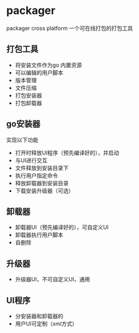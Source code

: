 # packager
packager cross platform 
一个可在线打包的打包工具

## 打包工具
* 将安装文件作为go 内置资源
* 可以编辑的用户脚本
* 版本管理
* 文件压缩
* 打包安装器
* 打包卸载器

## go安装器
实现以下功能
* 打开时释放UI程序（预先编译好的），并启动
* 与UI进行交互
* 文件释放到安装目录下
* 执行用户指定命令
* 释放卸载器到安装目录
* 下载安装升级器（可选）

## 卸载器
* 卸载器UI（预先编译好的），可自定义UI
* 卸载器执行用户脚本
* 自删除

## 升级器
* 升级器UI，不可自定义UI，通用

## UI程序
* 分安装器和卸载器的
* 用户UI可定制（xml方式）
